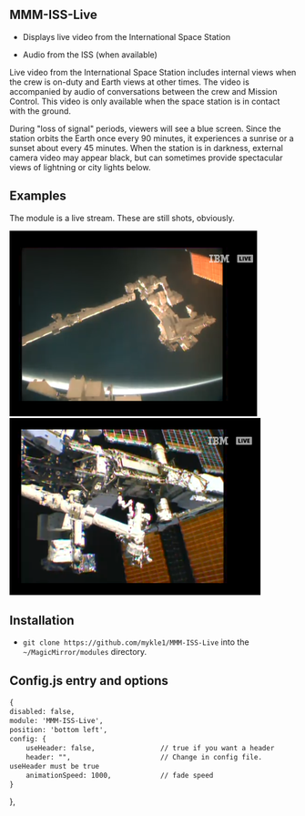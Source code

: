 ## MMM-ISS-Live

* Displays live video from the International Space Station

* Audio from the ISS (when available)

Live video from the International Space Station includes internal views when the crew is on-duty 
and Earth views at other times. The video is accompanied by audio of conversations between the
crew and Mission Control. This video is only available when the space station is in contact with the ground.

During "loss of signal" periods, viewers will see a blue screen. Since the station orbits the Earth once
every 90 minutes, it experiences a sunrise or a sunset about every 45 minutes. When the station is in 
darkness, external camera video may appear black, but can sometimes provide spectacular views of lightning
or city lights below.

## Examples
The module is a live stream. These are still shots, obviously.

![](images/i1.png) ![](images/i33.png) 

## Installation

* `git clone https://github.com/mykle1/MMM-ISS-Live` into the `~/MagicMirror/modules` directory.

## Config.js entry and options

    {
    disabled: false,
    module: 'MMM-ISS-Live',
    position: 'bottom left',
    config: {
        useHeader: false,                // true if you want a header
        header: "",                      // Change in config file. useHeader must be true
        animationSpeed: 1000,            // fade speed
    }
},

